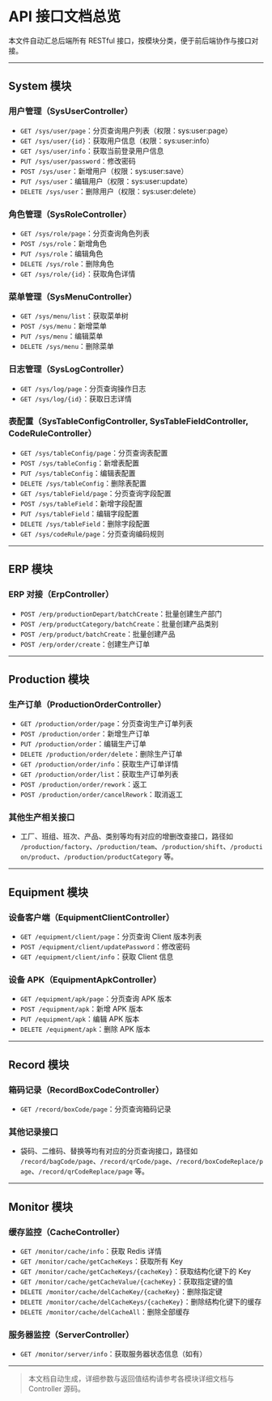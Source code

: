 # API 接口文档总览

本文件自动汇总后端所有 RESTful 接口，按模块分类，便于前后端协作与接口对接。

---

## System 模块

### 用户管理（SysUserController）

- `GET /sys/user/page`：分页查询用户列表（权限：sys:user:page）
- `GET /sys/user/{id}`：获取用户信息（权限：sys:user:info）
- `GET /sys/user/info`：获取当前登录用户信息
- `PUT /sys/user/password`：修改密码
- `POST /sys/user`：新增用户（权限：sys:user:save）
- `PUT /sys/user`：编辑用户（权限：sys:user:update）
- `DELETE /sys/user`：删除用户（权限：sys:user:delete）

### 角色管理（SysRoleController）

- `GET /sys/role/page`：分页查询角色列表
- `POST /sys/role`：新增角色
- `PUT /sys/role`：编辑角色
- `DELETE /sys/role`：删除角色
- `GET /sys/role/{id}`：获取角色详情

### 菜单管理（SysMenuController）

- `GET /sys/menu/list`：获取菜单树
- `POST /sys/menu`：新增菜单
- `PUT /sys/menu`：编辑菜单
- `DELETE /sys/menu`：删除菜单

### 日志管理（SysLogController）

- `GET /sys/log/page`：分页查询操作日志
- `GET /sys/log/{id}`：获取日志详情

### 表配置（SysTableConfigController, SysTableFieldController, CodeRuleController）

- `GET /sys/tableConfig/page`：分页查询表配置
- `POST /sys/tableConfig`：新增表配置
- `PUT /sys/tableConfig`：编辑表配置
- `DELETE /sys/tableConfig`：删除表配置
- `GET /sys/tableField/page`：分页查询字段配置
- `POST /sys/tableField`：新增字段配置
- `PUT /sys/tableField`：编辑字段配置
- `DELETE /sys/tableField`：删除字段配置
- `GET /sys/codeRule/page`：分页查询编码规则

---

## ERP 模块

### ERP 对接（ErpController）

- `POST /erp/productionDepart/batchCreate`：批量创建生产部门
- `POST /erp/productCategory/batchCreate`：批量创建产品类别
- `POST /erp/product/batchCreate`：批量创建产品
- `POST /erp/order/create`：创建生产订单

---

## Production 模块

### 生产订单（ProductionOrderController）

- `GET /production/order/page`：分页查询生产订单列表
- `POST /production/order`：新增生产订单
- `PUT /production/order`：编辑生产订单
- `DELETE /production/order/delete`：删除生产订单
- `GET /production/order/info`：获取生产订单详情
- `GET /production/order/list`：获取生产订单列表
- `POST /production/order/rework`：返工
- `POST /production/order/cancelRework`：取消返工

### 其他生产相关接口

- 工厂、班组、班次、产品、类别等均有对应的增删改查接口，路径如 `/production/factory`、`/production/team`、`/production/shift`、`/production/product`、`/production/productCategory` 等。

---

## Equipment 模块

### 设备客户端（EquipmentClientController）

- `GET /equipment/client/page`：分页查询 Client 版本列表
- `POST /equipment/client/updatePassword`：修改密码
- `GET /equipment/client/info`：获取 Client 信息

### 设备 APK（EquipmentApkController）

- `GET /equipment/apk/page`：分页查询 APK 版本
- `POST /equipment/apk`：新增 APK 版本
- `PUT /equipment/apk`：编辑 APK 版本
- `DELETE /equipment/apk`：删除 APK 版本

---

## Record 模块

### 箱码记录（RecordBoxCodeController）

- `GET /record/boxCode/page`：分页查询箱码记录

### 其他记录接口

- 袋码、二维码、替换等均有对应的分页查询接口，路径如 `/record/bagCode/page`、`/record/qrCode/page`、`/record/boxCodeReplace/page`、`/record/qrCodeReplace/page` 等。

---

## Monitor 模块

### 缓存监控（CacheController）

- `GET /monitor/cache/info`：获取 Redis 详情
- `GET /monitor/cache/getCacheKeys`：获取所有 Key
- `GET /monitor/cache/getCacheKeys/{cacheKey}`：获取结构化键下的 Key
- `GET /monitor/cache/getCacheValue/{cacheKey}`：获取指定键的值
- `DELETE /monitor/cache/delCacheKey/{cacheKey}`：删除指定键
- `DELETE /monitor/cache/delCacheKeys/{cacheKey}`：删除结构化键下的缓存
- `DELETE /monitor/cache/delCacheAll`：删除全部缓存

### 服务器监控（ServerController）

- `GET /monitor/server/info`：获取服务器状态信息（如有）

---

> 本文档自动生成，详细参数与返回值结构请参考各模块详细文档与 Controller 源码。
